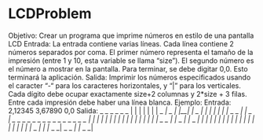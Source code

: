 # LCDProblem
Objetivo: Crear un programa que imprime números en estilo de una pantalla LCD  Entrada: La entrada contiene varias líneas. Cada línea contiene 2 números separados por coma. El primer número representa el tamaño de la impresión (entre 1 y 10, esta variable se llama “size”). El segundo número es el número a mostrar en la pantalla. Para terminar, se debe digitar 0,0. Esto terminará la aplicación.  Salida: Imprimir los números especificados usando el caracter “-“ para los caracteres horizontales, y “|” para los verticales. Cada dígito debe ocupar exactamente size+2 columnas y 2*size + 3 filas.  Entre cada impresión debe haber una línea blanca.  Ejemplo: Entrada: 2,12345 3,67890 0,0  Salida:        _ _  _ _        _ _ |     |    | |  | | |  _ _| _ _| |__| |_ _ | |        |    |     | | |_ _  _ _|    |  _ _|   _ _ _  _ _ _   _ _ _   _ _ _   _ _ _  |            | |     | |     | |     | |            | |     | |     | |     | |_ _ _       | |_ _ _| |_ _ _| |     | |     |      | |     |       | |     | |     |      | |     |       | |     | |_ _ _|      | |_ _ _|  _ _ _| |_ _ _|
